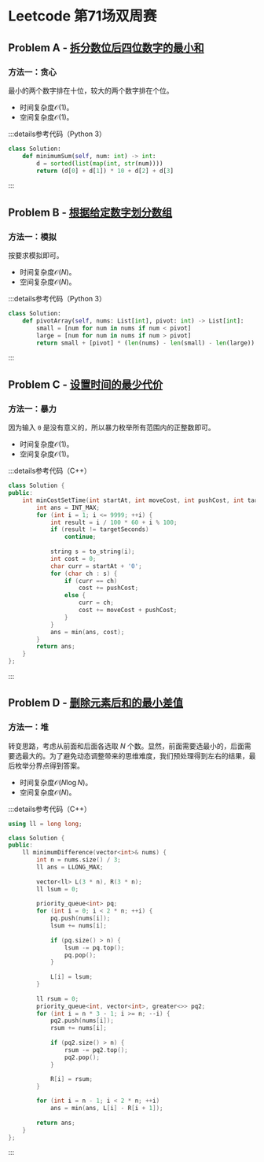 # Leetcode 第71场双周赛

## Problem A - [拆分数位后四位数字的最小和](https://leetcode.cn/problems/minimum-sum-of-four-digit-number-after-splitting-digits/)

### 方法一：贪心

最小的两个数字排在十位，较大的两个数字排在个位。

- 时间复杂度$\mathcal{O}(1)$。
- 空间复杂度$\mathcal{O}(1)$。

:::details参考代码（Python 3）

```python
class Solution:
    def minimumSum(self, num: int) -> int:
        d = sorted(list(map(int, str(num))))
        return (d[0] + d[1]) * 10 + d[2] + d[3]
```

:::

## Problem B - [根据给定数字划分数组](https://leetcode.cn/problems/partition-array-according-to-given-pivot/)

### 方法一：模拟

按要求模拟即可。

- 时间复杂度$\mathcal{O}(N)$。
- 空间复杂度$\mathcal{O}(N)$。

:::details参考代码（Python 3）

```python
class Solution:
    def pivotArray(self, nums: List[int], pivot: int) -> List[int]:
        small = [num for num in nums if num < pivot]
        large = [num for num in nums if num > pivot]
        return small + [pivot] * (len(nums) - len(small) - len(large)) + large
```

:::

## Problem C - [设置时间的最少代价](https://leetcode.cn/problems/minimum-cost-to-set-cooking-time/)

### 方法一：暴力

因为输入 `0` 是没有意义的，所以暴力枚举所有范围内的正整数即可。

- 时间复杂度$\mathcal{O}(1)$。
- 空间复杂度$\mathcal{O}(1)$。

:::details参考代码（C++）

```cpp
class Solution {
public:
    int minCostSetTime(int startAt, int moveCost, int pushCost, int targetSeconds) {
        int ans = INT_MAX;
        for (int i = 1; i <= 9999; ++i) {
            int result = i / 100 * 60 + i % 100;
            if (result != targetSeconds)
                continue;
            
            string s = to_string(i);
            int cost = 0;
            char curr = startAt + '0';
            for (char ch : s) {
                if (curr == ch)
                    cost += pushCost;
                else {
                    curr = ch;
                    cost += moveCost + pushCost;
                }
            }
            ans = min(ans, cost);
        }
        return ans;
    }
};
```

:::

## Problem D - [删除元素后和的最小差值](https://leetcode.cn/problems/minimum-difference-in-sums-after-removal-of-elements/)

### 方法一：堆

转变思路，考虑从前面和后面各选取 $N$ 个数。显然，前面需要选最小的，后面需要选最大的。为了避免动态调整带来的思维难度，我们预处理得到左右的结果，最后枚举分界点得到答案。

- 时间复杂度$\mathcal{O}(N\log N)$。
- 空间复杂度$\mathcal{O}(N)$。

:::details参考代码（C++）

```cpp
using ll = long long;

class Solution {
public:
    ll minimumDifference(vector<int>& nums) {
        int n = nums.size() / 3;
        ll ans = LLONG_MAX;
        
        vector<ll> L(3 * n), R(3 * n);
        ll lsum = 0;
        
        priority_queue<int> pq;
        for (int i = 0; i < 2 * n; ++i) {
            pq.push(nums[i]);
            lsum += nums[i];
            
            if (pq.size() > n) {
                lsum -= pq.top();
                pq.pop();
            }
            
            L[i] = lsum;
        }
        
        ll rsum = 0;
        priority_queue<int, vector<int>, greater<>> pq2;
        for (int i = n * 3 - 1; i >= n; --i) {
            pq2.push(nums[i]);
            rsum += nums[i];
            
            if (pq2.size() > n) {
                rsum -= pq2.top();
                pq2.pop();
            }
            
            R[i] = rsum; 
        }

        for (int i = n - 1; i < 2 * n; ++i)
            ans = min(ans, L[i] - R[i + 1]);
        
        return ans;
    }
};
```

:::
